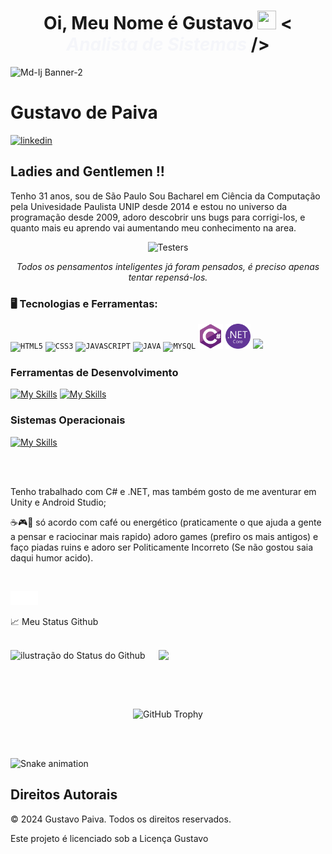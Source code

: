 <h1 align="center">Oi, Meu Nome é Gustavo <img src="https://raw.githubusercontent.com/MartinHeinz/MartinHeinz/master/wave.gif" width="30px" height='30px'> <strong> < <i style='color:#f5f6fa';>Analista de Sistemas </i> /> </strong></h1>

<!--![Md:Ij Banner- 1](https://user-images.githubusercontent.com/76690419/143735787-4425d946-b829-46eb-bd97-c68b76ae2a9e.png) -->

![Md-Ij Banner-2](https://user-images.githubusercontent.com/106918656/209438619-25091cdf-a126-4e95-a24c-5efdf8057606.gif)

<div dsplay="inline-block">

 <h1 align="left">Gustavo de Paiva </h1>
  <a href="https://www.linkedin.com/in/gustavopaiva9">
    <img width="80px" src="https://i.ibb.co/RyZx12b/linkedin.png" alt="linkedin" style="vertical-align:top;">
  </a>
</div>

## Ladies and Gentlemen !!

Tenho 31 anos, sou de São Paulo Sou Bacharel em Ciência da Computação pela Univesidade Paulista UNIP desde 2014 e estou no universo da programação desde 2009, adoro descobrir uns bugs para corrigi-los, e quanto mais eu aprendo vai aumentando meu conhecimento na area.
</br>

<p align="center">
  <img src="https://reactiongifs.me/wp-content/uploads/2019/05/Testers-Vs-Developers.gif" width="300" height="170" alt="Testers">
</p>

<p align="center">
  <i>Todos os pensamentos inteligentes já foram pensados, é preciso apenas tentar repensá-los.</i>
</p>


### 🖥️ Tecnologias e Ferramentas: 
<code><img width="40px" src="https://cdn.jsdelivr.net/gh/devicons/devicon/icons/html5/html5-original-wordmark.svg" title = "HTML5"/></code>
<code><img width="40px" src="https://cdn.jsdelivr.net/gh/devicons/devicon/icons/css3/css3-original-wordmark.svg" title = "CSS3"/></code>
<code><img width="40px" src="https://cdn.jsdelivr.net/gh/devicons/devicon/icons/javascript/javascript-original.svg" title = "JAVASCRIPT"/></code>
<code><img width="40px" src="https://cdn.jsdelivr.net/gh/devicons/devicon/icons/java/java-original.svg" title = "JAVA"/></code>
<code><img width="40px" src="https://cdn.jsdelivr.net/gh/devicons/devicon/icons/mysql/mysql-original.svg" title = "MYSQL"/></code>
<code><img width="40px" src="https://github.com/devicons/devicon/blob/v2.16.0/icons/csharp/csharp-original.svg" title = "CSHARP"/></code>
<code><img width="40px" src="https://github.com/devicons/devicon/blob/v2.16.0/icons/dotnetcore/dotnetcore-original.svg" title = "DOTNET"/></code>
<img src="https://skillicons.dev/icons?i=bootstrap,vscode,github,git,typescript,docker,maven,php" />

### Ferramentas de Desenvolvimento
[![My Skills](https://skillicons.dev/icons?i=androidstudio,eclipse,idea,opencv,visualstudio)](https://skillicons.dev)
[![My Skills](https://skillicons.dev/icons?i=bots,jquery,nodejs,py,perl)](https://skillicons.dev)

### Sistemas Operacionais
[![My Skills](https://skillicons.dev/icons?i=apple,kali,linux,windows)](https://skillicons.dev)

</br>
</br>
<div display="inline-block">
 <p align="left"> Tenho trabalhado com C# e .NET, mas também gosto de me aventurar em Unity e Android Studio;</p>
 <p align="left">☕🎮🤣 só acordo com café ou energético (praticamente o que ajuda a gente a pensar e raciocinar mais rapido) adoro games (prefiro os mais antigos) e faço piadas ruins e adoro ser Politicamente Incorreto (Se não gostou saia daqui humor acido). </p>
</div>

</br>

<a href="https://www.instagram.com/" target="_blank"><img align="left" alt="Instagram" width="22px" src="https://github.com/Aakarsh-B/trying-repos/blob/master/insta.svg" />
<a href="https://dev.to/" target="_blank"><img alt="Blog" width="22px" src="https://github.com/Aakarsh-B/trying-repos/blob/master/dev-badge.svg" ></a>
                                                                                                                                                    
                                                                              
📈 Meu Status Github

<br/>

<div style="display: flex;">
    <img align='right' width="47%" src="https://github-readme-stats.vercel.app/api/top-langs/?username=GustavoPaiva9 &hide_progress=true&theme=aura" alt="ilustração do Status do Github">
    <img width="50%" src="https://github-readme-stats.vercel.app/api?username=GustavoPaiva9 &show_icons=true&theme=aura">
</div>

<br> <br>
##
 <p align="center">
    <img src="https://github-profile-trophy.vercel.app/?username=GustavoPaiva9 &theme=tokyonight" alt="GitHub Trophy">
</p>

</div>
 <br>

</a> 
<br>

![Snake animation](https://github.com/feltex/feltex/blob/main/feltex-github-user-contribution.svg)

## Direitos Autorais

©  2024 Gustavo Paiva. Todos os direitos reservados.

Este projeto é licenciado sob a Licença Gustavo

